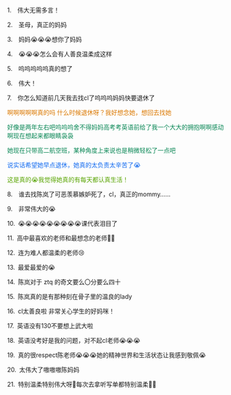 <p class="MsoNormal" style="margin-left:21.0pt;text-indent:-21.0pt;mso-list:l26 level1 lfo27">
<?if !supportLists?><span lang="EN-US"><span style="mso-list:Ignore">1.<span style='font:7.0pt "Times New Roman"'>     
                    </span></span></span>
<?endif?>伟大无需多言！
        </p><p class="MsoNormal" style="margin-left:21.0pt;text-indent:-21.0pt;mso-list:l26 level1 lfo27">
<?if !supportLists?><span lang="EN-US"><span style="mso-list:Ignore">2.<span style='font:7.0pt "Times New Roman"'>     
                    </span></span></span>
<?endif?>圣母，真正的妈妈
        </p><p class="MsoNormal" style="margin-left:21.0pt;text-indent:-21.0pt;mso-list:l26 level1 lfo27">
<?if !supportLists?><span lang="EN-US"><span style="mso-list:Ignore">3.<span style='font:7.0pt "Times New Roman"'>     
                    </span></span></span>
<?endif?>妈妈<span class="Emoji"><span lang="EN-US">😭😭😭</span></span>想你了妈妈
        </p><p class="MsoNormal" style="margin-left:21.0pt;text-indent:-21.0pt;mso-list:l26 level1 lfo27">
<?if !supportLists?><span lang="EN-US"><span style="mso-list:Ignore">4.<span style='font:7.0pt "Times New Roman"'>     
                    </span></span></span>
<?endif?><span class="Emoji"><span lang="EN-US">😭😭😭</span></span>怎么会有人善良温柔成这样
        </p><p class="MsoNormal" style="margin-left:21.0pt;text-indent:-21.0pt;mso-list:l26 level1 lfo27">
<?if !supportLists?><span lang="EN-US"><span style="mso-list:Ignore">5.<span style='font:7.0pt "Times New Roman"'>     
                    </span></span></span>
<?endif?><span class="GramE">呜呜呜呜呜</span>真的想了
        </p><p class="MsoNormal" style="margin-left:21.0pt;text-indent:-21.0pt;mso-list:l26 level1 lfo27">
<?if !supportLists?><span lang="EN-US"><span style="mso-list:Ignore">6.<span style='font:7.0pt "Times New Roman"'>     
                    </span></span></span>
<?endif?>伟大！
        </p><p class="MsoNormal" style="margin-left:21.0pt;text-indent:-21.0pt;mso-list:l26 level1 lfo27">
<?if !supportLists?><span lang="EN-US"><span style="mso-list:Ignore">7.<span style='font:7.0pt "Times New Roman"'>     
                    </span></span></span>
<?endif?>你怎么知道前几天我去找<span lang="EN-US">cl</span>了呜呜<span class="GramE">呜</span>妈妈快要退休了
        </p><p class="MsoNormal"><span style="color:#DB7800">啊啊啊啊啊真的吗 什么时候退休呀？我好想念她，想回去找她</span></p><p class="MsoNormal"><span style="color:#078654">好像是两年左右吧呜呜<span class="GramE">呜</span>舍不得妈妈高考<span class="GramE">考</span>英语前给了我一个大大的拥抱啊啊感动<span class="GramE">啊现在想起来都眼睛</span>袅袅</span></p><p class="MsoNormal"><span style="color:#078654">她现在只带高二航空班，某种角度上来说也是稍微轻松了一点吧</span></p><p class="MsoNormal"><span style="color:#116AF0">说实话希望她早点退休，她真的太负责太辛苦了</span><span class="Emoji"><span lang="EN-US" style="color:#116AF0">😭</span></span></p><p class="MsoNormal"><span style="color:#58A401">这是真的</span><span class="Emoji"><span lang="EN-US" style="color:#58A401">😭</span></span><span style="color:
#58A401">我觉得她真的有每天都认真生活！</span></p><p class="MsoNormal" style="margin-left:21.0pt;text-indent:-21.0pt;mso-list:l26 level1 lfo27">
<?if !supportLists?><span lang="EN-US"><span style="mso-list:Ignore">8.<span style='font:7.0pt "Times New Roman"'>     
                    </span></span></span>
<?endif?>谁去找陈岚了可恶羡慕嫉妒死了，<span lang="EN-US">cl</span>，真正的<span lang="EN-US">mommy……</span>
</p><p class="MsoNormal" style="margin-left:21.0pt;text-indent:-21.0pt;mso-list:l26 level1 lfo27">
<?if !supportLists?><span lang="EN-US"><span style="mso-list:Ignore">9.<span style='font:7.0pt "Times New Roman"'>     
                    </span></span></span>
<?endif?>非常伟大的<span class="Emoji"><span lang="EN-US">😭</span></span>
</p><p class="MsoNormal" style="margin-left:21.0pt;text-indent:-21.0pt;mso-list:l26 level1 lfo27">
<?if !supportLists?><span lang="EN-US"><span style="mso-list:Ignore">10.<span style='font:7.0pt "Times New Roman"'>  
                    </span></span></span>
<?endif?><span class="Emoji"><span lang="EN-US">😭😭😭😭😭😭😭😭😭</span></span>课<span class="GramE">代表泪目了</span>
</p><p class="MsoNormal" style="margin-left:21.0pt;text-indent:-21.0pt;mso-list:l26 level1 lfo27">
<?if !supportLists?><span lang="EN-US"><span style="mso-list:Ignore">11.<span style='font:7.0pt "Times New Roman"'>  
                    </span></span></span>
<?endif?>高中最喜欢的老师和最想念的老师<span lang="EN-US">🫰🫰</span>
</p><p class="MsoNormal" style="margin-left:21.0pt;text-indent:-21.0pt;mso-list:l26 level1 lfo27">
<?if !supportLists?><span lang="EN-US"><span style="mso-list:Ignore">12.<span style='font:7.0pt "Times New Roman"'>  
                    </span></span></span>
<?endif?>连为难人都温柔的老师<span class="Emoji"><span lang="EN-US">😢</span></span>
</p><p class="MsoNormal" style="margin-left:21.0pt;text-indent:-21.0pt;mso-list:l26 level1 lfo27">
<?if !supportLists?><span lang="EN-US"><span style="mso-list:Ignore">13.<span style='font:7.0pt "Times New Roman"'>  
                    </span></span></span>
<?endif?><span class="GramE">最爱最爱</span>的<span class="Emoji"><span lang="EN-US">😭</span></span>
</p><p class="MsoNormal" style="margin-left:21.0pt;text-indent:-21.0pt;mso-list:l26 level1 lfo27">
<?if !supportLists?><span lang="EN-US"><span style="mso-list:Ignore">14.<span style='font:7.0pt "Times New Roman"'>  
                    </span></span></span>
<?endif?>陈岚对于<span lang="EN-US"> <span class="SpellE">ztq</span>
</span>的奇文要么〇分要么四十
        </p><p class="MsoNormal" style="margin-left:21.0pt;text-indent:-21.0pt;mso-list:l26 level1 lfo27">
<?if !supportLists?><span lang="EN-US"><span style="mso-list:Ignore">15.<span style='font:7.0pt "Times New Roman"'>  
                    </span></span></span>
<?endif?>陈岚真的是有那种刻在骨子里的温良的<span lang="EN-US">lady</span>
</p><p class="MsoNormal" style="margin-left:21.0pt;text-indent:-21.0pt;mso-list:l26 level1 lfo27">
<?if !supportLists?><span lang="EN-US"><span style="mso-list:Ignore">16.<span style='font:7.0pt "Times New Roman"'>  
                    </span></span></span>
<?endif?><span lang="EN-US">cl</span>太善良啦 非常关心学生的好妈咪！
        </p><p class="MsoNormal" style="margin-left:21.0pt;text-indent:-21.0pt;mso-list:l26 level1 lfo27">
<?if !supportLists?><span lang="EN-US"><span style="mso-list:Ignore">17.<span style='font:7.0pt "Times New Roman"'>  
                    </span></span></span>
<?endif?>英语没有<span lang="EN-US">130</span>不要想上武大啦
        </p><p class="MsoNormal" style="margin-left:21.0pt;text-indent:-21.0pt;mso-list:l26 level1 lfo27">
<?if !supportLists?><span lang="EN-US"><span style="mso-list:Ignore">18.<span style='font:7.0pt "Times New Roman"'>  
                    </span></span></span>
<?endif?>英语没考好是我的问题，对不起<span lang="EN-US">cl</span>老师<span class="Emoji"><span lang="EN-US">😭😭😭</span></span>
</p><p class="MsoNormal" style="margin-left:21.0pt;text-indent:-21.0pt;mso-list:l26 level1 lfo27">
<?if !supportLists?><span lang="EN-US"><span style="mso-list:Ignore">19.<span style='font:7.0pt "Times New Roman"'>  
                    </span></span></span>
<?endif?>真的很<span lang="EN-US">respect</span>陈老师<span class="Emoji"><span lang="EN-US">😭😭😭</span></span>她的精神世界和生活状态让我感到敬佩<span class="Emoji"><span lang="EN-US">😭</span></span>
</p><p class="MsoNormal" style="margin-left:21.0pt;text-indent:-21.0pt;mso-list:l26 level1 lfo27">
<?if !supportLists?><span lang="EN-US"><span style="mso-list:Ignore">20.<span style='font:7.0pt "Times New Roman"'>  
                    </span></span></span>
<?endif?>太伟大了嗷嗷<span class="GramE">嗷</span>陈妈妈
        </p><p class="MsoNormal" style="margin-left:21.0pt;text-indent:-21.0pt;mso-list:l26 level1 lfo27">
<?if !supportLists?><span lang="EN-US"><span style="mso-list:Ignore">21.<span style='font:7.0pt "Times New Roman"'>  
                    </span></span></span>
<?endif?>特别温柔特别伟大呀<span lang="EN-US">🥹</span>每次去拿听写单都特别温柔<span lang="EN-US">🥹🥹</span>
</p>